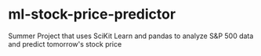 # ml-stock-price-predictor
Summer Project that uses SciKit Learn and pandas to analyze S&amp;P 500 data and predict tomorrow's stock price
